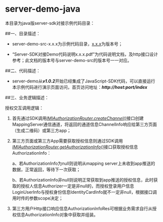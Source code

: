 # server-demo-java

本目录为java版server-sdk对接示例代码目录：

##一、目录描述：

- server-demo-src-x.x.x为示例代码目录，<u>x.x.x</u>为版本号；


- “Server-SDK对接Demo代码说明x.x.x.pdf”为代码说明文档，及http接口设计参考；此文档的版本号与server-demo-src的版本号一一对应。

##二、代码描述：

- server-demo从***v1.0.2***开始已经集成了JavaScript-SDK代码，可以直接运行本示例代码进行演示页面访问，首页访问地址：***http://host:port/index***

##三、业务逻辑描述：

授权交互调用逻辑：

1. 首先通过SDK调用<u>*IMIAuthorizationRouter.createChannel()*</u>接口创建MappingServer通信通道，将返回的通道信息ChannelInfo响应给第三方页面（生成二维码）或第三方app；

2. 第三方页面或第三方App需要获取授权信息则通过SDK调用<u>*IMIAuthorizationRouter.getAuthorizationInfo()*</u>接口获取授权信息AuthorizationInfo：

   a、若AuthorizationInfo为null则说明从mapping server上未收到app推送的数据，正常返回，等待下一次获取；

   b、若AuthorizationInfo非null则说明正常获取到app推送的授权信息，此时获取的授权人信息Authorizer一定是非null的，而授权登录用户信息LoginUserInfo与授权身份信息IdentityCardInfo就不一定非null，根据接口调用时传的参数scope决定；

3. 第三方用户Http接口响应信息AuthorizationInfoRes可根据业务需求自行从授权信息AuthorizationInfo对象中获取并组装。

